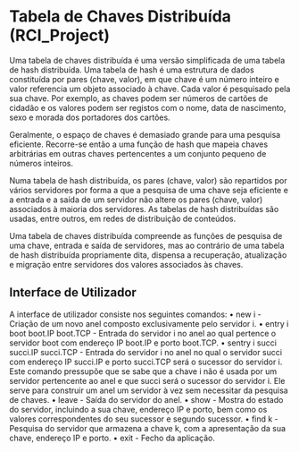 # Tabela	de	Chaves Distribuída (RCI_Project)
Uma tabela de chaves distribuída é uma versão simplificada de uma tabela de hash 
distribuída. Uma tabela de hash é uma estrutura de dados constituída por pares (chave,
valor), em que chave é um número inteiro e valor referencia um objeto associado à chave.
Cada valor é pesquisado pela sua chave. Por exemplo, as chaves podem ser números de
cartões de cidadão e os valores podem ser registos com o nome, data de nascimento, sexo
e morada dos portadores dos cartões.

Geralmente, o espaço de chaves é demasiado grande para uma pesquisa eficiente.
Recorre-se então a uma função de hash que mapeia chaves arbitrárias em outras chaves
pertencentes a um conjunto pequeno de números inteiros.

Numa tabela de hash distribuída, os pares (chave, valor) são repartidos por vários
servidores por forma a que a pesquisa de uma chave seja eficiente e a entrada e a saída de
um servidor não altere os pares (chave, valor) associados à maioria dos servidores. As
tabelas de hash distribuídas são usadas, entre outros, em redes de distribuição de
conteúdos.

Uma tabela de chaves distribuída compreende as funções de pesquisa de uma chave,
entrada e saída de servidores, mas ao contrário de uma tabela de hash distribuída
propriamente dita, dispensa a recuperação, atualização e migração entre servidores dos
valores associados às chaves. 

## Interface de Utilizador

A interface de utilizador consiste nos seguintes comandos:
• new i - Criação de um novo anel composto exclusivamente pelo servidor i.
• entry i boot boot.IP boot.TCP - Entrada do servidor i no anel ao qual pertence o servidor boot com endereço IP
boot.IP e porto boot.TCP.
• sentry i succi succi.IP succi.TCP - Entrada do servidor i no anel no qual o servidor succi com endereço IP
succi.IP e porto succi.TCP será o sucessor do servidor i. Este comando
pressupõe que se sabe que a chave i não é usada por um servidor pertencente ao
anel e que succi será o sucessor do servidor i. Ele serve para construir um anel
um servidor à vez sem necessitar da pesquisa de chaves.
• leave - Saída do servidor do anel.
• show - Mostra do estado do servidor, incluindo a sua chave, endereço IP e porto, bem
como os valores correspondentes do seu sucessor e segundo sucessor.
• find k - Pesquisa do servidor que armazena a chave k, com a apresentação da sua chave,
endereço IP e porto.
• exit - Fecho da aplicação.
